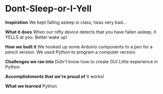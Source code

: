 # Dont-Sleep-or-I-Yell

**Inspiration**
We kept falling asleep in class, twas very bad...

**What it does**
When our nifty device detects that you have fallen asleep, it YELLS at you. Better wake up!

**How we built it**
We hooked up some Arduino components to a pen for a pencil version. We used Python to program a computer version.

**Challenges we ran into**
Didn't know how to create GUI Little experience in Python

**Accomplishments that we're proud of**
It works!

**What we learned**
Python
